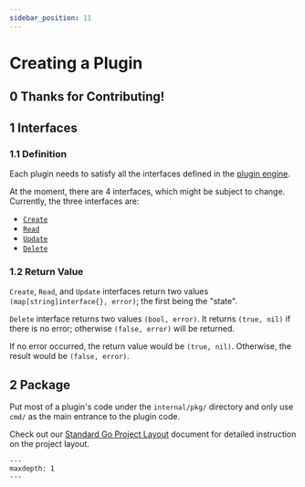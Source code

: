 ```yaml
---
sidebar_position: 11
---
```


# Creating a Plugin

## 0 Thanks for Contributing!

<!-- First, please read our [CONTRIBUTING](../CONTRIBUTING.md) doc. -->

## 1 Interfaces

### 1.1 Definition

Each plugin needs to satisfy all the interfaces defined in the [plugin engine](https://github.com/devstream-io/devstream/blob/main/internal/pkg/pluginengine/plugin.go#L10).

At the moment, there are 4 interfaces, which might be subject to change. Currently, the three interfaces are:

- [`Create`](https://github.com/devstream-io/devstream/blob/main/internal/pkg/pluginengine/plugin.go#L12)
- [`Read`](https://github.com/devstream-io/devstream/blob/main/internal/pkg/pluginengine/plugin.go#L13)
- [`Update`](https://github.com/devstream-io/devstream/blob/main/internal/pkg/pluginengine/plugin.go#L14)
- [`Delete`](https://github.com/devstream-io/devstream/blob/main/internal/pkg/pluginengine/plugin.go#L16)

### 1.2 Return Value

`Create`, `Read`, and `Update` interfaces return two values `(map[string]interface{}, error)`; the first being the "state".

`Delete` interface returns two values `(bool, error)`. It returns `(true, nil)` if there is no error; otherwise `(false, error)` will be returned.

If no error occurred, the return value would be `(true, nil)`. Otherwise, the result would be `(false, error)`.

## 2 Package

<!-- TL;DR: each plugin should have a separate folder under the `cmd/` directory. Refer to [this example](../cmd/plugin/githubactions-golang/main.go). -->
Put most of a plugin's code under the `internal/pkg/` directory and only use `cmd/` as the main entrance to the plugin code.

Check out our [Standard Go Project Layout](./project_layout.md) document for detailed instruction on the project layout.

```{toctree}
---
maxdepth: 1
---
```
